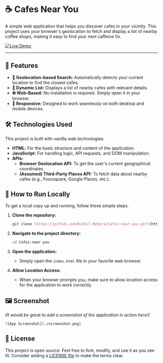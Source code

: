 # ☕ Cafes Near You

A simple web application that helps you discover cafes in your vicinity. This project uses your browser's geolocation to fetch and display a list of nearby coffee shops, making it easy to find your next caffeine fix.

[![Live Demo](https://img.shields.io/badge/Live-Demo-brightgreen?style=for-the-badge)](https://nikhil-behera.github.io/Cafes-near-you/)

---

## 🚀 Features

* **📍 Geolocation-based Search:** Automatically detects your current location to find the closest cafes.
* **📝 Dynamic List:** Displays a list of nearby cafes with relevant details.
* **🌐 Web-Based:** No installation is required. Simply open it in your browser.
* **📱 Responsive:** Designed to work seamlessly on both desktop and mobile devices.

## 🛠️ Technologies Used

This project is built with vanilla web technologies:

* **HTML:** For the basic structure and content of the application.
* **JavaScript:** For handling logic, API requests, and DOM manipulation.
* **APIs:**
    * **Browser Geolocation API:** To get the user's current geographical coordinates.
    * **(Assumed) Third-Party Places API:** To fetch data about nearby cafes (e.g., Foursquare, Google Places, etc.).

## 🔧 How to Run Locally

To get a local copy up and running, follow these simple steps.

1.  **Clone the repository:**
    ```sh
    git clone [https://github.com/Nikhil-Behera/Cafes-near-you.git](https://github.com/Nikhil-Behera/Cafes-near-you.git)
    ```
2.  **Navigate to the project directory:**
    ```sh
    cd Cafes-near-you
    ```
3.  **Open the application:**
    * Simply open the `index.html` file in your favorite web browser.

4.  **Allow Location Access:**
    * When your browser prompts you, make sure to allow location access for the application to work correctly.

## 🖼️ Screenshot

*(It would be great to add a screenshot of the application in action here!)*

`![App Screenshot](./screenshot.png)`

## 📜 License

This project is open source. Feel free to fork, modify, and use it as you see fit. Consider adding a [LICENSE file](https://choosealicense.com/) to make the terms clear.